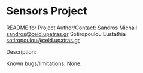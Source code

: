 # Sensors Project

README for Project
Author/Contact: 
Sandros 	Michail 	sandros@ceid.upatras.gr
Sotiropoulou 	Eustathia 	sotiropoulou@ceid.upatras.gr

Description:


Known bugs/limitations:
None.
